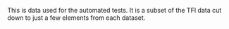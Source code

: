 This is data used for the automated tests. It is a subset of the TFI data cut down to just a few elements from each dataset.
